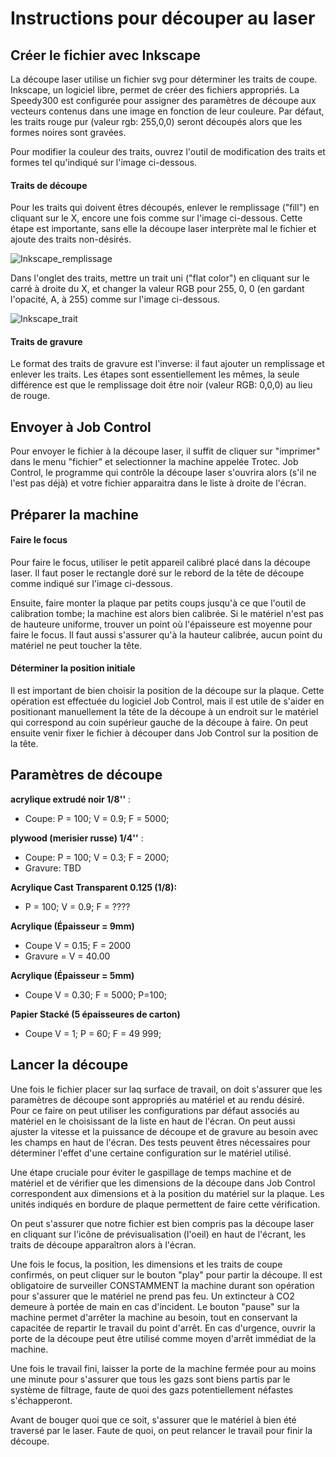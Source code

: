 # Instructions pour découper au laser 

## Créer le fichier avec Inkscape
La découpe laser utilise un fichier svg pour déterminer les traits de coupe. Inkscape, un logiciel libre, permet de créer des fichiers appropriés.
La Speedy300 est configurée pour assigner des paramètres de découpe aux vecteurs contenus dans une image en fonction de leur couleure. Par défaut, les traits rouge pur (valeur rgb: 255,0,0) seront découpés alors que les formes noires sont gravées.

Pour modifier la couleur des traits, ouvrez l'outil de modification des traits et formes tel qu'indiqué sur l'image ci-dessous. 

#### Traits de découpe
Pour les traits qui doivent êtres découpés, enlever le remplissage ("fill") en cliquant sur le X, encore une fois comme sur l'image ci-dessous. Cette étape est importante, sans elle la découpe laser interprète mal le fichier et ajoute des traits non-désirés.

![Inkscape_remplissage](https://user-images.githubusercontent.com/65183668/84679866-227c0480-af32-11ea-8a83-6b82ab9388be.png)

Dans l'onglet des traits, mettre un trait uni ("flat color") en cliquant sur le carré à droite du X, et changer la valeur RGB pour 255, 0, 0 (en gardant l'opacité, A, à 255) comme sur l'image ci-dessous.

![Inkscape_trait](https://user-images.githubusercontent.com/65183668/84679901-2f005d00-af32-11ea-988a-df4180514c96.png)

#### Traits de gravure
Le format des traits de gravure est l'inverse: il faut ajouter un remplissage et enlever les traits. Les étapes sont essentiellement les mêmes, la seule différence est que le remplissage doit être noir (valeur RGB: 0,0,0) au lieu de rouge.

## Envoyer à Job Control
Pour envoyer le fichier à la découpe laser, il suffit de cliquer sur "imprimer" dans le menu "fichier" et selectionner la machine appelée Trotec. Job Control, le programme qui contrôle la découpe laser s'ouvrira alors (s'il ne l'est pas déjà) et votre fichier apparaitra dans le liste à droite de l'écran. 

## Préparer la machine
#### Faire le focus
Pour faire le focus, utiliser le petit appareil calibré placé dans la découpe laser. Il faut poser le rectangle doré sur le rebord de la tête de découpe comme indiqué sur l'image ci-dessous. 

Ensuite, faire monter la plaque par petits coups jusqu'à ce que l'outil de calibration tombe; la machine est alors bien calibrée. Si le matériel n'est pas de hauteure uniforme, trouver un point où l'épaisseure est moyenne pour faire le focus. Il faut aussi s'assurer qu'à la hauteur calibrée, aucun point du matériel ne peut toucher la tête.

#### Déterminer la position initiale
Il est important de bien choisir la position de la découpe sur la plaque. Cette opération est effectuée du logiciel Job Control, mais il est utile de s'aider en positionant manuellement la tête de la découpe à un endroit sur le matériel qui correspond au coin supérieur gauche de la découpe à faire. On peut ensuite venir fixer le fichier à découper dans Job Control sur la position de la tête.

## Paramètres de découpe

**acrylique extrudé noir 1/8''** :
* Coupe: P = 100; V = 0.9; F = 5000;

**plywood (merisier russe) 1/4''** :
* Coupe: P = 100; V = 0.3; F = 2000;
* Gravure: TBD

**Acrylique Cast Transparent 0.125 (1/8):**
* P = 100; V = 0.9; F = ????

**Acrylique (Épaisseur = 9mm)**

* Coupe V = 0.15; F = 2000
* Gravure = V = 40.00

**Acrylique (Épaisseur = 5mm)**

* Coupe V = 0.30; F = 5000; P=100;

**Papier Stacké (5 épaisseures de carton)**

* Coupe V = 1; P = 60; F = 49 999;

## Lancer la découpe
Une fois le fichier placer sur laq surface de travail, on doit s'assurer que les paramètres de découpe sont appropriés au matériel et au rendu désiré. Pour ce faire on peut utiliser les configurations par défaut associés au matériel en le choisissant de la liste en haut de l'écran. On peut aussi ajuster la vitesse et la puissance de découpe et de gravure au besoin avec les champs en haut de l'écran. Des tests peuvent êtres nécessaires pour déterminer l'effet d'une certaine configuration sur le matériel utilisé.

Une étape cruciale pour éviter le gaspillage de temps machine et de matériel et de vérifier que les dimensions de la découpe dans Job Control correspondent aux dimensions et à la position du matériel sur la plaque. Les unités indiqués en bordure de plaque permettent de faire cette vérification.

On peut s'assurer que notre fichier est bien compris pas la découpe laser en cliquant sur l'icône de prévisualisation (l'oeil) en haut de l'écrant, les traits de découpe apparaîtron alors à l'écran.

Une fois le focus, la position, les dimensions et les traits de coupe confirmés, on peut cliquer sur le bouton "play" pour partir la découpe. Il est obligatoire de surveiller CONSTAMMENT la machine durant son opération pour s'assurer que le matériel ne prend pas feu. Un extincteur à CO2 demeure à portée de main en cas d'incident. Le bouton "pause" sur la machine permet d'arrêter la machine au besoin, tout en conservant la capacitée de repartir le travail du point d'arrêt. En cas d'urgence, ouvrir la porte de la découpe peut être utilisé comme moyen d'arrêt immédiat de la machine.

Une fois le travail fini, laisser la porte de la machine fermée pour au moins une minute pour s'assurer que tous les gazs sont biens partis par le système de filtrage, faute de quoi des gazs potentiellement néfastes s'échapperont.

Avant de bouger quoi que ce soit, s'assurer que le matériel à bien été traversé par le laser. Faute de quoi, on peut relancer le travail pour finir la découpe.
